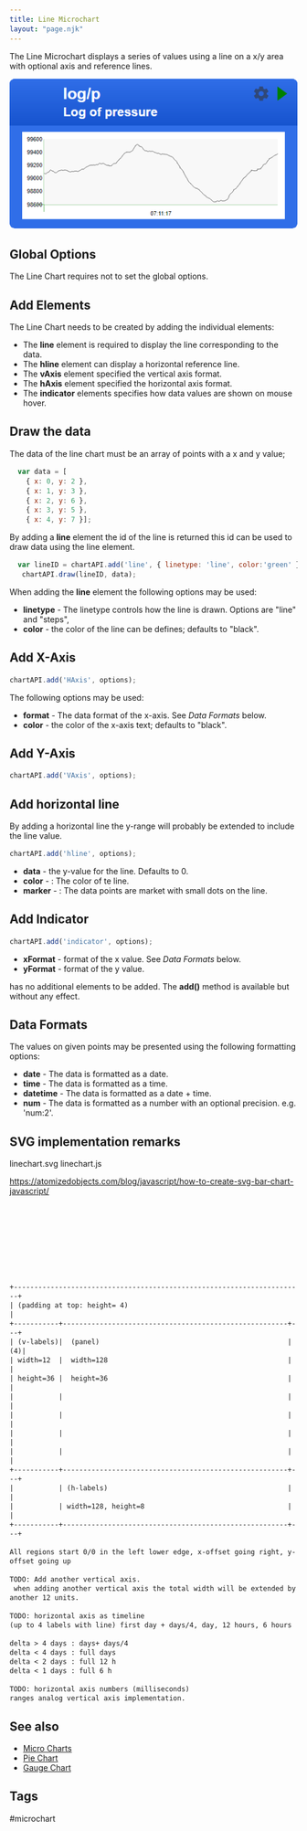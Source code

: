 ```yaml
---
title: Line Microchart
layout: "page.njk"
---
```


The Line Microchart displays a series of values using a line on a x/y area with optional axis and reference lines.

![LineChart Screenshot](/dev/microchart-line.png)


## Global Options

The Line Chart requires not to set the global options.


## Add Elements

The Line Chart needs to be created by adding the individual elements:

* The **line** element is required to display the line corresponding to the data.
* The **hline** element can display a horizontal reference line.
* The **vAxis** element specified the vertical axis format.
* The **hAxis** element specified the horizontal axis format.
* The **indicator** elements specifies how data values are shown on mouse hover. 


## Draw the data

The data of the line chart must be an array of points with a x and y value;

``` javascript
  var data = [
    { x: 0, y: 2 },
    { x: 1, y: 3 },
    { x: 2, y: 6 },
    { x: 3, y: 5 },
    { x: 4, y: 7 }];
```

By adding a **line** element the id of the line is returned this id can be used to draw data using the line element.

``` javascript
  var lineID = chartAPI.add('line', { linetype: 'line', color:'green' });
   chartAPI.draw(lineID, data);
```

When adding the **line** element the following options may be used:

* **linetype** - The linetype controls how the line is drawn. Options are "line" and "steps", 
* **color** - the color of the line can be defines; defaults to "black".


## Add X-Axis

``` javascript
chartAPI.add('HAxis', options);
```

The following options may be used:


* **format** - The data format of the x-axis. See *Data Formats* below.
* **color** - the color of the x-axis text; defaults to "black".


## Add Y-Axis

``` javascript
chartAPI.add('VAxis', options);
```


## Add horizontal line

By adding a horizontal line the y-range will probably be extended to include the line value. 

``` javascript
chartAPI.add('hline', options);
```

* **data** - the y-value for the line. Defaults to 0.
* **color** - : The color of te line.
* **marker** - : The data points are market with small dots on the line.



## Add Indicator

``` javascript
chartAPI.add('indicator', options);
```
* **xFormat** - format of the x value. See *Data Formats* below.
* **yFormat** - format of the y value. 


has no additional elements to be added. The **add()** method is available but without any effect.


## Data Formats

The values on given points may be presented using the following formatting options:

* **date** - The data is formatted as a date.
* **time** - The data is formatted as a time.
* **datetime** - The data is formatted as a date + time.
* **num** - The data is formatted as a number with an optional precision. e.g. 'num:2'. 




##  SVG implementation remarks
linechart.svg
linechart.js


https://atomizedobjects.com/blog/javascript/how-to-create-svg-bar-chart-javascript/


<svg xmlns="http://www.w3.org/2000/svg" width="360" height="120" viewBox="0 0 144 48">

```
+-----------------------------------------------------------------------+
| (padding at top: height= 4)                                           |
+-----------+-------------------------------------------------------+---+
| (v-labels)|  (panel)                                              |(4)|
| width=12  |  width=128                                            |   |
| height=36 |  height=36                                            |   |
|           |                                                       |   |
|           |                                                       |   |
|           |                                                       |   |
|           |                                                       |   |
+-----------+-------------------------------------------------------+---+
|           | (h-labels)                                            |   |
|           | width=128, height=8                                   |   |
+-----------+-------------------------------------------------------+---+

All regions start 0/0 in the left lower edge, x-offset going right, y-offset going up 

TODO: Add another vertical axis.
 when adding another vertical axis the total width will be extended by another 12 units. 

TODO: horizontal axis as timeline
(up to 4 labels with line) first day + days/4, day, 12 hours, 6 hours  

delta > 4 days : days+ days/4
delta < 4 days : full days
delta < 2 days : full 12 h
delta < 1 days : full 6 h

TODO: horizontal axis numbers (milliseconds)
ranges analog vertical axis implementation.

```



## See also

* [Micro Charts](/dev/microcharts.md)
* [Pie Chart](/dev/microchart-pie.md)
* [Gauge Chart](/dev/microchart-gauge.md)


## Tags

#microchart

